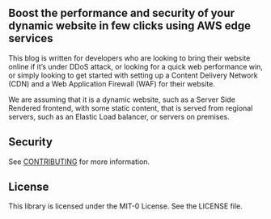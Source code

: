 ## Boost the performance and security of your dynamic website in few clicks using AWS edge services

This blog is written for developers who are looking to bring their website online if it’s under DDoS attack, or looking for a quick web performance win, or simply looking to get started with setting up a Content Delivery Network (CDN) and a Web Application Firewall (WAF) for their website.

We are assuming that it is a dynamic website, such as a Server Side Rendered frontend, with some static content, that is served from regional servers, such as an Elastic Load balancer, or servers on premises. 


## Security

See [CONTRIBUTING](CONTRIBUTING.md#security-issue-notifications) for more information.

## License

This library is licensed under the MIT-0 License. See the LICENSE file.

